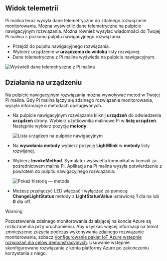 ## <a name="view-the-telemetry"></a>Widok telemetrii

Pi malina teraz wysyła dane telemetryczne do zdalnego rozwiązanie monitorowania. Można wyświetlić dane telemetryczne na pulpicie nawigacyjnym rozwiązania. Można również wysyłać wiadomości do Twojej Pi malina z poziomu pulpitu nawigacyjnego rozwiązania.

- Przejdź do pulpitu nawigacyjnego rozwiązania.
- Wybierz urządzenie w **urządzenia do widoku** listy rozwijanej.
- Dane telemetryczne z Pi malina wyświetla na pulpicie nawigacyjnym.

![Wyświetl dane telemetryczne z Pi malina][img-telemetry-display]

## <a name="act-on-the-device"></a>Działania na urządzeniu

Na pulpicie nawigacyjnym rozwiązania można wywoływać metod w Twojej Pi malina. Gdy Pi malina łączy się zdalnego rozwiązanie monitorowania, wysyła informacje o metodach obsługiwanych.

- Na pulpicie nawigacyjnym rozwiązania kliknij **urządzeń** do odwiedzenia **urządzeń** strony. Wybierz użytkownika malinowe Pi w **listę urządzeń**. Następnie wybierz pozycję **metody**:

    ![Lista urządzeń na pulpicie nawigacyjnym][img-list-devices]

- Na **wywołania metody** wybierz pozycję **LightBlink** w **metody** listy rozwijanej.

- Wybierz **InvokeMethod**. Symulator wyświetla komunikat w konsoli za pośrednictwem malina Pi. Aplikacja na Pi malina wysyła potwierdzenie z powrotem do pulpitu nawigacyjnego rozwiązania:

    ![Pokaż historię — metoda][img-method-history]

- Możesz przełączyć LED włączać i wyłączać za pomocą **ChangeLightStatus** metody z **LightStatusValue** ustawioną **1** dla na lub **0** dla off.

> [!WARNING]
> Pozostawienie zdalnego monitorowania działającej na koncie Azure są rozliczane dla przy uruchomieniu. Aby uzyskać więcej informacji na temat zmniejszenie zużycia podczas wykonywania zdalnego rozwiązanie monitorowania, zobacz [Konfigurowanie pakiet IoT Azure wstępnie rozwiązań dla celów demonstracyjnych][lnk-demo-config]. Usuwanie wstępnie skonfigurowane rozwiązanie z konta platformy Azure po zakończeniu korzystania z niego.


[img-telemetry-display]: media/iot-suite-v1-raspberry-pi-kit-view-telemetry-simulator/telemetry.png
[img-list-devices]: media/iot-suite-v1-raspberry-pi-kit-view-telemetry-simulator/listdevices.png
[img-method-history]: media/iot-suite-v1-raspberry-pi-kit-view-telemetry-simulator/methodhistory.png

[lnk-demo-config]: https://github.com/Azure/azure-iot-remote-monitoring/blob/master/Docs/configure-preconfigured-demo.md